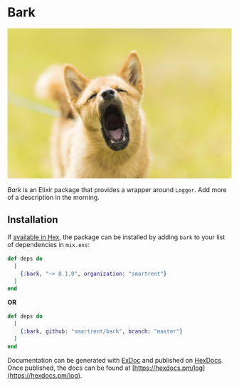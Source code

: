 # Bark
![](bark.png)

_Bark_ is an Elixir package that provides a wrapper around `Logger`. Add more of a description in the morning.

## Installation

If [available in Hex](https://hex.pm/docs/publish), the package can be installed
by adding `bark` to your list of dependencies in `mix.exs`:

```elixir
def deps do
  [
    {:bark, "~> 0.1.0", organization: "smartrent"}
  ]
end
```

**OR**

```elixir
def deps do
  [
    {:bark, github: "smartrent/bark", branch: "master"}
  ]
end
```

Documentation can be generated with [ExDoc](https://github.com/elixir-lang/ex_doc)
and published on [HexDocs](https://hexdocs.pm). Once published, the docs can
be found at [https://hexdocs.pm/log](https://hexdocs.pm/log).

